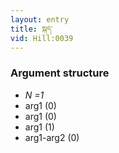 ```yaml
---
layout: entry
title: སྐད་
vid: Hill:0039
---
```

### Argument structure
* _N =1_
* arg1 (0)
* arg1 (0)
* arg1 (1)
* arg1-arg2 (0)
